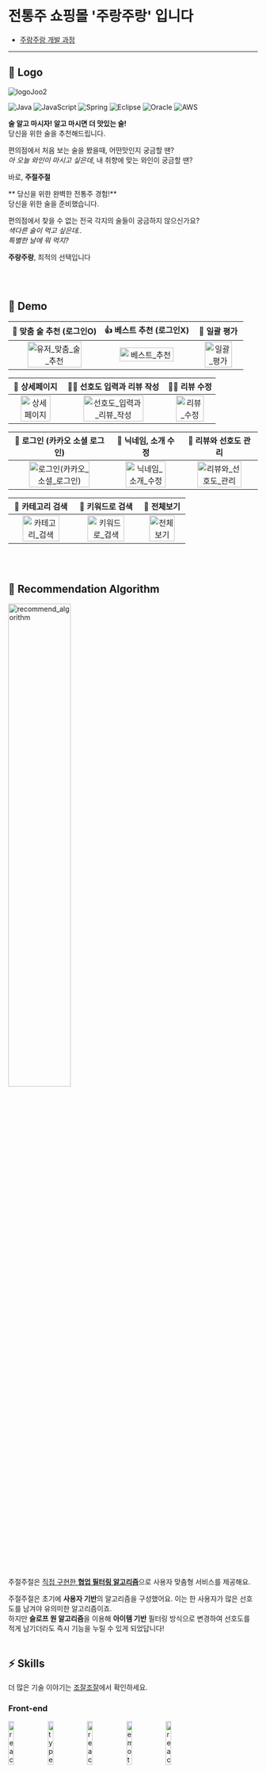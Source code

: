 

# 전통주 쇼핑몰 '주랑주랑' 입니다

- [주랑주랑 개발 과정](https://github.com/blackhabin/Shopping-Mall/wiki)

---

## 🍻 Logo

![logoJoo2](https://github.com/blackhabin/Shopping-Mall/assets/126144148/67430ae5-2fc7-4eca-949f-b63a809fca00)



<p align="center">

   ![Java](https://img.shields.io/badge/java-%23ED8B00.svg?style=for-the-badge&logo=openjdk&logoColor=white)
   ![JavaScript](https://img.shields.io/badge/javascript-%23323330.svg?style=for-the-badge&logo=javascript&logoColor=%23F7DF1E)
   ![Spring](https://img.shields.io/badge/spring-%236DB33F.svg?style=for-the-badge&logo=spring&logoColor=white)
   ![Eclipse](https://img.shields.io/badge/Eclipse-FE7A16.svg?style=for-the-badge&logo=Eclipse&logoColor=white)
   ![Oracle](https://img.shields.io/badge/Oracle-F80000?style=for-the-badge&logo=oracle&logoColor=white)
   ![AWS](https://img.shields.io/badge/AWS-%23FF9900.svg?style=for-the-badge&logo=amazon-aws&logoColor=white)

</p>


**술 알고 마시자! 알고 마시면 더 맛있는 술!** </br> 당신을 위한 술을 추천해드립니다.

편의점에서 처음 보는 술을 봤을때, 어떤맛인지 궁금할 땐? </br> *아 오늘 와인이 마시고 싶은데*, 내 취향에 맞는 와인이 궁금할 땐?

바로, **주절주절**


** 당신을 위한 완벽한 전통주 경험!** </br> 당신을 위한 술을 준비했습니다. 

편의점에서 찾을 수 없는 전국 각지의 술들이 궁금하지 않으신가요? </br> *색다른 술이 먹고 싶은데..* </br> *특별한 날에 뭐 먹지?* 

**주랑주랑**, 최적의 선택입니다

</br>
</br>

## 🚀 Demo

|                   💖 맞춤 술 추천 (로그인O)                   |                   👍 베스트 추천 (로그인X)                    |                         🌟 일괄 평가                          |
| :----------------------------------------------------------: | :----------------------------------------------------------: | :----------------------------------------------------------: |
| <img src="https://user-images.githubusercontent.com/52682603/138669764-6c39fc46-29a8-498b-bef0-ce716685ff13.gif" alt="유저_맞춤_술_추천" width=80%> | <img src="https://user-images.githubusercontent.com/52682603/138669772-e0481753-3948-45a9-a3d5-b82c12f68cb7.gif" alt="베스트_추천" width=80%> | <img src="https://user-images.githubusercontent.com/52682603/138669812-56e1b460-0950-4915-8cc0-a695057a822c.gif" alt="일괄_평가" width=80%> |

|                         🧐 상세페이지                         |                  👩‍💻 선호도 입력과 리뷰 작성                  |                         🧑‍💻 리뷰 수정                         |
| :----------------------------------------------------------: | :----------------------------------------------------------: | :----------------------------------------------------------: |
| <img src="https://user-images.githubusercontent.com/52682603/138669805-3d7ee13b-cb69-4442-98a3-d51315b729bb.gif" alt="상세페이지" width=80%> | <img src="https://user-images.githubusercontent.com/52682603/138669781-bcabc95b-27e5-4769-8127-4c698f3eed84.gif" alt="선호도_입력과_리뷰_작성" width=80%> | <img src="https://user-images.githubusercontent.com/52682603/138669782-1ccdd80b-53f5-4d7b-b51f-68295086837d.gif" alt="리뷰_수정" width=80%> |

|                👯 로그인 (카카오 소셜 로그인)                 |                     💁 닉네임, 소개 수정                      |                     💆 리뷰와 선호도 관리                     |
| :----------------------------------------------------------: | :----------------------------------------------------------: | :----------------------------------------------------------: |
| <img src="https://user-images.githubusercontent.com/52682603/138669780-9e4cfe84-8a80-409d-8055-a73f9d562b21.gif" alt="로그인(카카오_소셜_로그인)" width=80%> | <img src="https://user-images.githubusercontent.com/52682603/138669758-bb5c2c92-d92e-4a08-bb73-48bc3baac7e8.gif" alt="닉네임_소개_수정" width=80%> | <img src="https://user-images.githubusercontent.com/52682603/138669786-4b29f0db-569a-4fa3-ba15-7c7a656fb3c8.gif" alt="리뷰와_선호도_관리" width=80%> |

|                       🍓 카테고리 검색                        |                       🔎 키워드로 검색                        |                          🥂 전체보기                          |
| :----------------------------------------------------------: | :----------------------------------------------------------: | :----------------------------------------------------------: |
| <img src="https://user-images.githubusercontent.com/52682603/138670451-5b91951d-3045-45a1-a51f-51502f489a67.gif" alt="카테고리_검색" width=80%> | <img src="https://user-images.githubusercontent.com/52682603/138669733-61b71780-15f0-4328-8fbe-57e8f9e088cf.gif" alt="키워드로_검색" width=80%> | <img src="https://user-images.githubusercontent.com/52682603/138669815-6821b6d2-e26c-487d-aae9-72f9aaf8bfff.gif" alt="전체보기" width=80%> |
</br>
</br>

## 👑 Recommendation Algorithm

<p algin="center">
	<img src="https://user-images.githubusercontent.com/52682603/138669346-4e85a80c-9615-40c2-9eff-8173a0d2cf25.png" alt="recommend_algorithm" width=50%>  
</p>

주절주절은 [직접 구현한 **협업 필터링 알고리즘**](https://jujeol-jujeol.github.io/2021/10/24/%EC%95%84%EC%9D%B4%ED%85%9C_%EA%B8%B0%EB%B0%98_%EC%B6%94%EC%B2%9C_Slope_One/)으로 사용자 맞춤형 서비스를 제공해요. 

주절주절은 초기에 **사용자 기반**의 알고리즘을 구성했어요. 이는 한 사용자가 많은 선호도를 남겨야 유의미한 알고리즘이죠.</br>
하지만 **슬로프 원 알고리즘**을 이용해 **아이템 기반** 필터링 방식으로 변경하여 선호도를 적게 남기더라도 즉시 기능을 누릴 수 있게 되었답니다!
</br>
</br>

## ⚡️ Skills

더 많은 기술 이야기는 [조잘조잘](https://jujeol-jujeol.github.io/)에서 확인하세요.

### Front-end

<p>
  <img src="https://user-images.githubusercontent.com/52682603/138834243-fb74d81e-e90d-4c6a-8793-05df588f59ab.png" alt="react" width=15%>
  <img src="https://user-images.githubusercontent.com/52682603/138834262-a7af2293-e398-416d-8dd3-ff5fab8cb80d.png" alt="type_script" width=15%>
  <img src="https://user-images.githubusercontent.com/52682603/138835731-e0e727ad-0bd1-44ca-a3b3-98c4d1b89c20.png" alt="react_query" width=15%>
  <img src="https://user-images.githubusercontent.com/52682603/138834258-c4b4a706-3a7e-40c8-8a08-c0ac4815d7e0.png" alt="emotion" width=15%>
  <img src="https://user-images.githubusercontent.com/52682603/138834282-b22f1f99-5470-4bc4-9b5b-4b7ed1325643.png" alt="react_testing_library" width=15%>
</p>

- **React** 로 사용자와의 상호작용이 많은 웹 페이지를 효율적으로 구현하고 관리했어요.
- **Typescript** 를 사용해 빌드 시에 오류를 미리 찾아, 코드 안정성을 높였어요. 또한 동료와의 커뮤니케이션이 원활해졌어요.
- **React Query** 를 비동기 관련 로직과 상태를 관리했어요. API 응답 데이터를 캐싱함으로써 서버 통신 비용을 줄였어요.
- **Emotion** 으로 자바스크립트로 스타일을 관리했어요. 반복되는 스타일 컴포넌트를 재활용하고, 상태에 따른 스타일 변경에 용이해요.  
- **React Testing Libray** 로 테스트 코드를 작성했어요. 자신감있는 리팩토링을 통해 완성도 높은 코드를 짤 수 있어요.

---

### Back-end

<p>
  <img src="https://user-images.githubusercontent.com/52682603/138834253-9bcd8b12-241f-41b2-85c4-d723a16bdb58.png" alt="spring_boot" width=15%>
  <img src="https://user-images.githubusercontent.com/52682603/138834267-c86e4b93-d826-4fd4-bcc8-1294f615a82d.png" alt="hybernate" width=15%>
  <img src="https://user-images.githubusercontent.com/52682603/138834280-73acd37b-97ef-4136-b58e-6138eb4fcc46.png" alt="query_dsl" width=15%>
  <img src="https://user-images.githubusercontent.com/52682603/138834265-5e9d309b-6b78-4c5e-adf3-981f705b7042.png" alt="flyway" width=15%>
  <img src="https://user-images.githubusercontent.com/52682603/138834240-a4d7218f-db96-4c51-83f5-9b80f6d38758.png" alt="spring_rest_docs" width=15%>
</p>

- **Springboot** 로 웹 어플리케이션 서버를 구축했어요.
- **Spring Data JPA(Hibernate)** 로 객체 지향 데이터 로직을 작성했어요.
- **QueryDSL** 로 컴파일 시점에 SQL 오류를 감지해요. 더 가독성 높은 코드를 작성할 수 있어요.
- **Flyway** 로 데이터베이스 버전 관리를 하고 있어요.
- **RestDocs** 로 작성한 API 문서를 통해 클라이언트와 원활하게 소통해요.

---

### Infra Structure

<p>
  <img src="https://user-images.githubusercontent.com/52682603/138834271-9004826c-7b4e-418a-95ea-57d1c05f6e8a.png" alt="aws_ec2" width=15%>
  <img src="https://user-images.githubusercontent.com/52682603/138834237-281c9c48-54f6-40b6-a97e-4befc0ab810c.png" alt="docker" width=15%>
</p>

- **AWS EC2** 와 **Docker** 를 사용해 서버를 구축했어요.

#### CI/CD

<p>
  <img src="https://user-images.githubusercontent.com/52682603/138834259-b48d26eb-b6e8-490c-a839-450d8ab9bfd2.png" alt="jenkins" width=15%>
  <img src="https://user-images.githubusercontent.com/52682603/138834250-77b1ee2e-2cd2-492a-a789-0282d4fac0b8.png" alt="sonarqube" width=15%>
  <img src="https://user-images.githubusercontent.com/52682603/138834229-e8a9dcb0-bdb8-4aec-9a3e-be1f9ff44149.png" alt="github_actions" width=15%>
</p>

- **Jenkins** 로 백엔드 코드의 지속적 배포와 무중단 배포를 진행해요.
- **SonarQube**  백엔드 코드의 퀄리티를 분석해 더 양질의 코드를 위해 노력해요.
- **Github Actions** 로 코드 퀄리티와 테스트를 검사해요. 프론트엔드 코드의 지속적 배포를 진행해요. 

#### DB

<p>
  <img src="https://user-images.githubusercontent.com/52682603/138834274-af159b46-dff3-4131-be66-9a6900fb7db9.png" alt="mysql" width=15%>
  <img src="https://user-images.githubusercontent.com/52682603/138834254-91db1f7e-9750-49b8-8c47-ce54d96cc66c.png" alt="elastic_search" width=15%>
</p>

- 데이터 베이스는 **MySQL**을 사용해요.
- **ElasticSearch** 로 검색 데이터베이스를 분리했어요. Full-text 검색으로 더 정확한 결과를 얻을 수 있어요.

#### Network

<p>
  <img src="https://user-images.githubusercontent.com/52682603/138834268-8c9c8420-d854-4b50-ad43-5092243c3bad.png" alt="aws_cloud_front" width=15%>
  <img src="https://user-images.githubusercontent.com/52682603/138835931-103681d7-a630-45b0-8103-e5f56ef15d9e.png" alt="nginx" width=15%>
</p>

- **CloudFront** 를 활용해 CDN 환경을 구성했어요.  
- **Nginx** 를 리버스 프록시와 로드 밸런서로 활용하고 있어요.

#### Monitoring & Testing

<p>
  <img src="https://user-images.githubusercontent.com/52682603/138834264-b88dfc2d-5649-42da-b2b8-e4532b572f79.png" alt="prometheus" width=15%>
  <img src="https://user-images.githubusercontent.com/52682603/138843856-e8fe1938-b78a-437d-84fa-75c3cc72b167.png" alt="grafana" width=15%>
  <img src="https://user-images.githubusercontent.com/52682603/138834279-f606ede9-874c-4eee-bf89-ac43daeda6af.png" alt="ngrinder" width=15%>
</p>

- **Prometheus** 로 서버의 상태를 확인해요.
- **Grafana** 가 Prometheus 로 확인한 결과를 시각화 시켜줘요.
- **nGrinder** 로 웹 어플리케이션 서버 요청과 데이터베이스에 대한 부하 테스트를 진행해요.
</br>
</br>

## 🌈 Members

|            [서니](https://github.com/sunhpark42)             |            [티케](https://github.com/devhyun637)             |             [웨지](https://github.com/sihyung92)             |             [소롱](https://github.com/soulgchoi)             |              [피카](https://github.com/pika96)               |             [크로플](https://github.com/perenok)             |             [나봄](https://github.com/qhals321)              |
| :----------------------------------------------------------: | :----------------------------------------------------------: | :----------------------------------------------------------: | :----------------------------------------------------------: | :----------------------------------------------------------: | :----------------------------------------------------------: | :----------------------------------------------------------: |
| <img src="https://avatars.githubusercontent.com/u/67677561?s=400&v=4" width=200px alt="_"/> | <img src="https://avatars.githubusercontent.com/u/59258239?s=400&v=4" width=200px alt="_"/> | <img src="https://avatars.githubusercontent.com/u/51393021?s=400&v=4" width=200px alt="_"/> | <img src="https://avatars.githubusercontent.com/u/52682603?s=400&v=4" width=200px alt="_"> | <img src="https://avatars.githubusercontent.com/u/52442949?s=400&v=4" width=200px alt="_"> | <img src="https://avatars.githubusercontent.com/u/68995534?s=400&v=4" width=200px alt="_"> | <img src="https://avatars.githubusercontent.com/u/63535027?s=400&v=4" width=200px alt="_"> |
|                         🍷 프론트엔드                         |                         🍾 프론트엔드                         |                           🍺 백엔드                           |                           🥃 백엔드                           |                           🍸 백엔드                           |                           🍹 백엔드                           |                           🍶 백엔드                           |


# Git 커밋 메시지 작성 규칙

**커밋 메시지 구조:**
<br>
type: subject
<br>
body
<br>
footer

<br>
# 술 알고 마시자! 술 추천 및 리뷰 서비스 주절주절
- [주랑주랑에 대한 더 많고 흥미진진한 이야기들](https://github.com/blackhabin/Shopping-Mall/wiki)
- [주절주절에 대한 더 많고 흥미진진한 이야기들](https://github.com/woowacourse-teams/2021-jujeol-jujeol/wiki)
---


**커밋 메시지 제목 구조:**
<br>
[본인_이름] 타입: 제목

- 타입은 영어로 작성하고, 첫 글자는 대문자로 작성
- 메시지 제목은 한글로 작성하고, 필요한 경우에만 영어로 작성
- 메시지 제목에는 핵심만 작성하고, 본문에 자세한 변경 사항 등을 작성

ex) 
- [채한별] Feat: Member 클래스 작성
- 
- [채한별] Fix: MemberService 클래스 버그 수정

<br>

**커밋 메시지 본문**
- 본문에는 해당 작업에서 수행했던 상세한 변경 사항(기능 추가/수정/삭제) 등을 기입
- 본문 내용은 한글로 작성하고, 필요한 경우에만 영어로 작성


참조: https://cocoon1787.tistory.com/708

<hr>

# Git Command 사용하기
GitHub Repository에서 로컬로 프로젝트 불러오기:
1. cd 파일_경로를 사용해서 프로젝트 작업할 directory로 이동
2. git init (저장소 생성)
3. git clone [https://github.com/itwill-project/Shopping-Mall.git] (프로젝트 클론)
4. Eclipse 실행후 clone한 프로젝트 import

<br>

작업후 프로젝트 commit 하는법:
1. git status (변경 상태 체크)
2. git add [file_name] (특정 파일 stage)
3. git commit -m "커밋_메시지" (커밋)
4. git push origin [your_branch_name] (원격 저장소로 커밋 업로드)
5. git pull origin [branch_name] (원격 저장소의 내용 가져와 병합)

<br>

브랜치 관련 커멘드:
1. git checkout [branch_name] (브랜치 이동)
2. git branch (브랜치 목록 보기)
3. git checkout -b [branch_name] (새 브랜치 생성)
4. git branch -D [branch_name] (브랜치 삭제)
5. git branch -m [branch_name] (브랜치 이름 변경)


참조: 
<br>
https://velog.io/@jinuku/Git-%ED%98%91%EC%97%85-%EA%B0%80%EC%9D%B4%EB%93%9C
<br>
https://sumini.dev/guide/011-how-to-work-with-git/
